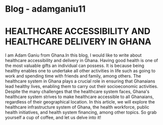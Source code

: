 # Blog - adamganiu11

# HEALTHCARE ACCESSIBILITY AND HEALTHCARE DELIVERY IN GHANA

I am Adam Ganiu from Ghana.In this blog, I would like to write about healthcare accessibility and delivery in Ghana.
Having good health is one of the most valuable gifts an individual can possess. It is because being healthy enables one to undertake all other activities in life such as going to work and spending time with friends and family, among others. The healthcare system in Ghana plays a crucial role in ensuring that Ghanaians lead healthy lives, enabling them to carry out their socioeconomic activities. Despite the many challenges that the healthcare system faces, Ghana's healthcare system strives to make healthcare accessible to all Ghanaians, regardless of their geographical location. In this article, we will explore the healthcare infrastructure system of Ghana, the health workforce, public health initiatives, and health system financing, among other topics. So grab yourself a cup of coffee, and let us delve into it!
